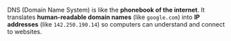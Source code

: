 
DNS (Domain Name System) is like the **phonebook of the internet**. It translates **human-readable domain names** (like `google.com`) into **IP addresses** (like `142.250.190.14`) so computers can understand and connect to websites.